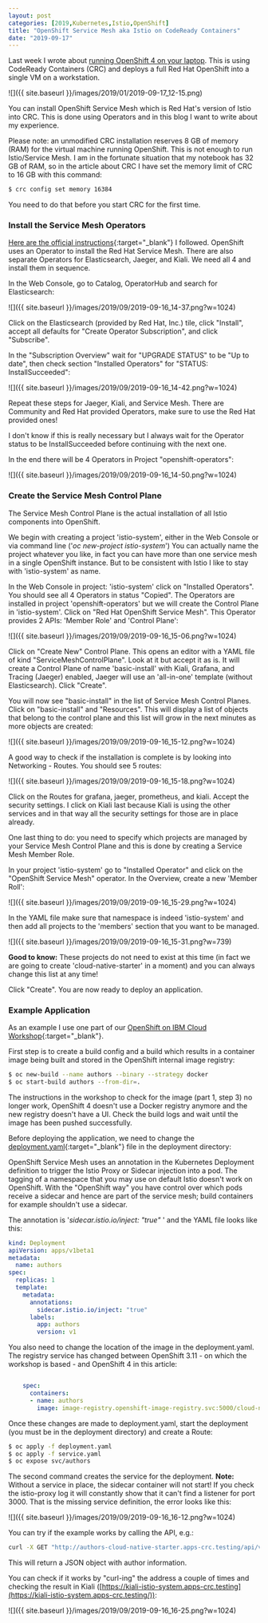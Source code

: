 ```yaml
---
layout: post
categories: [2019,Kubernetes,Istio,OpenShift]
title: "OpenShift Service Mesh aka Istio on CodeReady Containers"
date: "2019-09-17"
---
```


Last week I wrote about [running OpenShift 4 on your laptop](https://haralduebele.github.io/2019/09/13/red-hat-openshift-4-on-your-laptop/). This is using CodeReady Containers (CRC) and deploys a full Red Hat OpenShift into a single VM on a workstation.

![]({{ site.baseurl }}/images/2019/01/2019-09-17_12-15.png) 

You can install OpenShift Service Mesh which is Red Hat's version of Istio into CRC. This is done using Operators and in this blog I want to write about my experience.

Please note: an unmodified CRC installation reserves 8 GB of memory (RAM) for the virtual machine running OpenShift. This is not enough to run Istio/Service Mesh. I am in the fortunate situation that my notebook has 32 GB of RAM, so in the article about CRC I have set the memory limit of CRC to 16 GB with this command:

```sh
$ crc config set memory 16384
```

You need to do that before you start CRC for the first time.

### Install the Service Mesh Operators

[Here are the official instructions](https://access.redhat.com/documentation/en-us/openshift_container_platform/4.1/html/service_mesh/service-mesh-installation#installing-ossm){:target="_blank"} I followed. OpenShift uses an Operator to install the Red Hat Service Mesh. There are also separate Operators for Elasticsearch, Jaeger, and Kiali. We need all 4 and install them in sequence.

In the Web Console, go to Catalog, OperatorHub and search for Elasticsearch:

![]({{ site.baseurl }}/images/2019/09/2019-09-16_14-37.png?w=1024)

Click on the Elasticsearch (provided by Red Hat, Inc.) tile, click "Install", accept all defaults for "Create Operator Subscription", and click "Subscribe".

In the "Subscription Overview" wait for "UPGRADE STATUS" to be "Up to date", then check section "Installed Operators" for "STATUS: InstallSucceeded":

![]({{ site.baseurl }}/images/2019/09/2019-09-16_14-42.png?w=1024)

Repeat these steps for Jaeger, Kiali, and Service Mesh. There are Community and Red Hat provided Operators, make sure to use the Red Hat provided ones!

I don't know if this is really necessary but I always wait for the Operator status to be InstallSucceeded before continuing with the next one.

In the end there will be 4 Operators in Project "openshift-operators":

![]({{ site.baseurl }}/images/2019/09/2019-09-16_14-50.png?w=1024)

### Create the Service Mesh Control Plane

The Service Mesh Control Plane is the actual installation of all Istio components into OpenShift.

We begin with creating a project 'istio-system', either in the Web Console or via command line ('_oc new-project istio-system_') You can actually name the project whatever you like, in fact you can have more than one service mesh in a single OpenShift instance. But to be consistent with Istio I like to stay with 'istio-system' as name.

In the Web Console in project: 'istio-system' click on "Installed Operators". You should see all 4 Operators in status "Copied". The Operators are installed in project 'openshift-operators' but we will create the Control Plane in 'istio-system'. Click on "Red Hat OpenShift Service Mesh". This Operator provides 2 APIs: 'Member Role' and 'Control Plane':

![]({{ site.baseurl }}/images/2019/09/2019-09-16_15-06.png?w=1024)

Click on "Create New" Control Plane. This opens an editor with a YAML file of kind "ServiceMeshControlPlane". Look at it but accept it as is. It will create a Control Plane of name 'basic-install' with Kiali, Grafana, and Tracing (Jaeger) enabled, Jaeger will use an 'all-in-one' template (without Elasticsearch). Click "Create".

You will now see "basic-install" in the list of Service Mesh Control Planes. Click on "basic-install" and "Resources". This will display a list of objects that belong to the control plane and this list will grow in the next minutes as more objects are created:

![]({{ site.baseurl }}/images/2019/09/2019-09-16_15-12.png?w=1024)

A good way to check if the installation is complete is by looking into Networking - Routes. You should see 5 routes:

![]({{ site.baseurl }}/images/2019/09/2019-09-16_15-18.png?w=1024)

Click on the Routes for grafana, jaeger, prometheus, and kiali. Accept the security settings. I click on Kiali last because Kiali is using the other services and in that way all the security settings for those are in place already.

One last thing to do: you need to specify which projects are managed by your Service Mesh Control Plane and this is done by creating a Service Mesh Member Role.

In your project 'istio-system' go to "Installed Operator" and click on the "OpenShift Service Mesh" operator. In the Overview, create a new 'Member Roll':

![]({{ site.baseurl }}/images/2019/09/2019-09-16_15-29.png?w=1024)

In the YAML file make sure that namespace is indeed 'istio-system' and then add all projects to the 'members' section that you want to be managed.

![]({{ site.baseurl }}/images/2019/09/2019-09-16_15-31.png?w=739)

**Good to know:** These projects do not need to exist at this time (in fact we are going to create 'cloud-native-starter' in a moment) and you can always change this list at any time!

Click "Create". You are now ready to deploy an application.

### Example Application

As an example I use one part of our [OpenShift on IBM Cloud Workshop](https://github.com/nheidloff/openshift-on-ibm-cloud-workshops/blob/master/2-deploying-to-openshift/documentation/4-openshift.md){:target="_blank"}.

First step is to create a build config and a build which results in a container image being built and stored in the OpenShift internal image registry:

```sh
$ oc new-build --name authors --binary --strategy docker
$ oc start-build authors --from-dir=.
```

The instructions in the workshop to check for the image (part 1, step 3) no longer work, OpenShift 4 doesn't use a Docker registry anymore and the new registry doesn't have a UI. Check the build logs and wait until the image has been pushed successfully.

Before deploying the application, we need to change the [deployment.yaml](https://github.com/nheidloff/openshift-on-ibm-cloud-workshops/blob/master/2-deploying-to-openshift/deployment/deployment.yaml){:target="_blank"} file in the deployment directory:

OpenShift Service Mesh uses an annotation in the Kubernetes Deployment definition to trigger the Istio Proxy or Sidecar injection into a pod. The tagging of a namespace that you may use on default Istio doesn't work on OpenShift. With the "OpenShift way" you have control over which pods receive a sidecar and hence are part of the service mesh; build containers for example shouldn't use a sidecar.

The annotation is '_sidecar.istio.io/inject: "true"_ ' and the YAML file looks like this:

```yaml
kind: Deployment
apiVersion: apps/v1beta1
metadata:
  name: authors
spec:
  replicas: 1
  template:
    metadata:
      annotations: 
        sidecar.istio.io/inject: "true"    
      labels:
        app: authors
        version: v1
```

You also need to change the location of the image in the deployment.yaml. The registry service has changed between OpenShift 3.11 - on which the workshop is based - and OpenShift 4 in this article:

```yaml

    spec:
      containers:
      - name: authors
        image: image-registry.openshift-image-registry.svc:5000/cloud-native-starter/authors:latest
```

Once these changes are made to deployment.yaml, start the deployment (you must be in the deployment directory) and create a Route:

```sh
$ oc apply -f deployment.yaml
$ oc apply -f service.yaml
$ oc expose svc/authors
```

The second command creates the service for the deployment. **Note:** Without a service in place, the sidecar container will not start! If you check the istio-proxy log it will constantly show that it can't find a listener for port 3000. That is the missing service definition, the error looks like this:

![]({{ site.baseurl }}/images/2019/09/2019-09-16_16-12.png?w=1024)

You can try if the example works by calling the API, e.g.:

```sh
curl -X GET "http://authors-cloud-native-starter.apps-crc.testing/api/v1/getauthor?name=Niklas%20Heidloff" -H "accept: application/json"
```

This will return a JSON object with author information.

You can check if it works by "curl-ing" the address a couple of times and checking the result in Kiali ([https://kiali-istio-system.apps-crc.testing](https://kiali-istio-system.apps-crc.testing/)):

![]({{ site.baseurl }}/images/2019/09/2019-09-16_16-25.png?w=1024)
